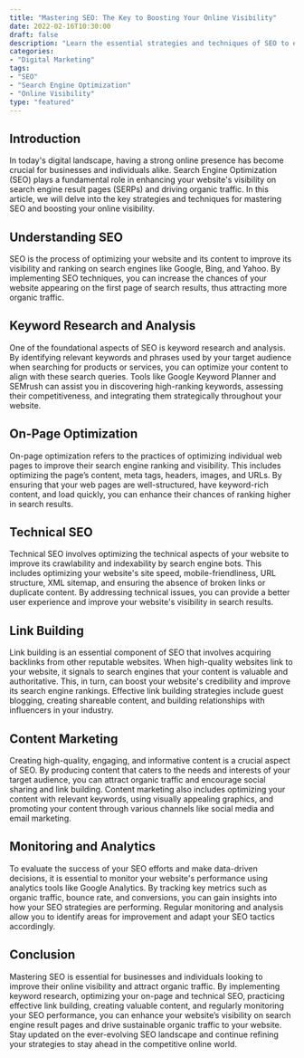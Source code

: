 ```yaml
--- 
title: "Mastering SEO: The Key to Boosting Your Online Visibility"
date: 2022-02-16T10:30:00
draft: false
description: "Learn the essential strategies and techniques of SEO to enhance your online visibility and drive organic traffic to your website."
categories: 
- "Digital Marketing"
tags: 
- "SEO"
- "Search Engine Optimization"
- "Online Visibility"
type: "featured"
---
```


## Introduction

In today's digital landscape, having a strong online presence has become crucial for businesses and individuals alike. Search Engine Optimization (SEO) plays a fundamental role in enhancing your website's visibility on search engine result pages (SERPs) and driving organic traffic. In this article, we will delve into the key strategies and techniques for mastering SEO and boosting your online visibility.

## Understanding SEO

SEO is the process of optimizing your website and its content to improve its visibility and ranking on search engines like Google, Bing, and Yahoo. By implementing SEO techniques, you can increase the chances of your website appearing on the first page of search results, thus attracting more organic traffic.

## Keyword Research and Analysis

One of the foundational aspects of SEO is keyword research and analysis. By identifying relevant keywords and phrases used by your target audience when searching for products or services, you can optimize your content to align with these search queries. Tools like Google Keyword Planner and SEMrush can assist you in discovering high-ranking keywords, assessing their competitiveness, and integrating them strategically throughout your website.

## On-Page Optimization

On-page optimization refers to the practices of optimizing individual web pages to improve their search engine ranking and visibility. This includes optimizing the page’s content, meta tags, headers, images, and URLs. By ensuring that your web pages are well-structured, have keyword-rich content, and load quickly, you can enhance their chances of ranking higher in search results.

## Technical SEO

Technical SEO involves optimizing the technical aspects of your website to improve its crawlability and indexability by search engine bots. This includes optimizing your website's site speed, mobile-friendliness, URL structure, XML sitemap, and ensuring the absence of broken links or duplicate content. By addressing technical issues, you can provide a better user experience and improve your website's visibility in search results.

## Link Building

Link building is an essential component of SEO that involves acquiring backlinks from other reputable websites. When high-quality websites link to your website, it signals to search engines that your content is valuable and authoritative. This, in turn, can boost your website's credibility and improve its search engine rankings. Effective link building strategies include guest blogging, creating shareable content, and building relationships with influencers in your industry.

## Content Marketing

Creating high-quality, engaging, and informative content is a crucial aspect of SEO. By producing content that caters to the needs and interests of your target audience, you can attract organic traffic and encourage social sharing and link building. Content marketing also includes optimizing your content with relevant keywords, using visually appealing graphics, and promoting your content through various channels like social media and email marketing.

## Monitoring and Analytics

To evaluate the success of your SEO efforts and make data-driven decisions, it is essential to monitor your website's performance using analytics tools like Google Analytics. By tracking key metrics such as organic traffic, bounce rate, and conversions, you can gain insights into how your SEO strategies are performing. Regular monitoring and analysis allow you to identify areas for improvement and adapt your SEO tactics accordingly.

## Conclusion

Mastering SEO is essential for businesses and individuals looking to improve their online visibility and attract organic traffic. By implementing keyword research, optimizing your on-page and technical SEO, practicing effective link building, creating valuable content, and regularly monitoring your SEO performance, you can enhance your website’s visibility on search engine result pages and drive sustainable organic traffic to your website. Stay updated on the ever-evolving SEO landscape and continue refining your strategies to stay ahead in the competitive online world.
